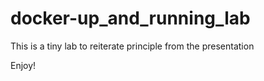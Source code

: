 # docker-up_and_running_lab

This is a tiny lab to reiterate principle from the presentation

Enjoy!